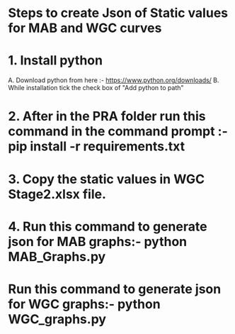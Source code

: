 # Steps to create Json of Static values for MAB and WGC curves
# 1. Install python
A. Download python from here :- https://www.python.org/downloads/
B. While installation tick the check box of "Add python to path"

# 2. After in the PRA folder run this command in the command prompt :- pip install -r requirements.txt

# 3. Copy the static values in WGC Stage2.xlsx file.

# 4. Run this command to generate json for MAB graphs:- python MAB_Graphs.py
#    Run this command to generate json for WGC graphs:- python WGC_graphs.py 
